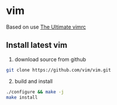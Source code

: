 # vim

Based on use [The Ultimate vimrc](https://github.com/amix/vimrc.git)

## Install latest vim

1. download source from github

```sh
git clone https://github.com/vim/vim.git
```

2. build and install

```sh
./configure && make -j
make install
```